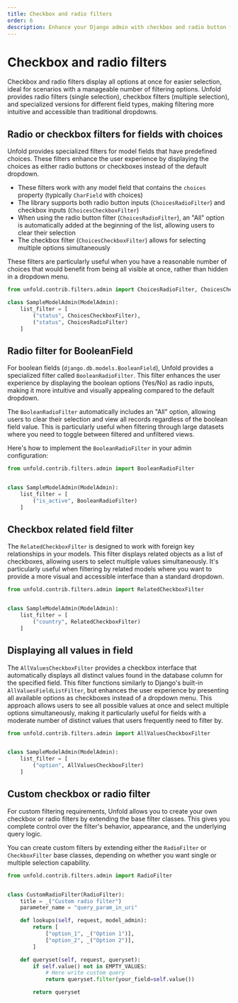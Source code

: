 ```yaml
---
title: Checkbox and radio filters
order: 6
description: Enhance your Django admin with checkbox and radio button filters for model fields with choices, boolean fields, and related fields, providing a more intuitive and user-friendly filtering experience.
---
```


# Checkbox and radio filters

Checkbox and radio filters display all options at once for easier selection, ideal for scenarios with a manageable number of filtering options. Unfold provides radio filters (single selection), checkbox filters (multiple selection), and specialized versions for different field types, making filtering more intuitive and accessible than traditional dropdowns.


## Radio or checkbox filters for fields with choices

Unfold provides specialized filters for model fields that have predefined choices. These filters enhance the user experience by displaying the choices as either radio buttons or checkboxes instead of the default dropdown.

- These filters work with any model field that contains the `choices` property (typically `CharField` with choices)
- The library supports both radio button inputs (`ChoicesRadioFilter`) and checkbox inputs (`ChoicesCheckboxFilter`)
- When using the radio button filter (`ChoicesRadioFilter`), an "All" option is automatically added at the beginning of the list, allowing users to clear their selection
- The checkbox filter (`ChoicesCheckboxFilter`) allows for selecting multiple options simultaneously

These filters are particularly useful when you have a reasonable number of choices that would benefit from being all visible at once, rather than hidden in a dropdown menu.

```python
from unfold.contrib.filters.admin import ChoicesRadioFilter, ChoicesCheckboxFilter

class SampleModelAdmin(ModelAdmin):
    list_filter = [
        ("status", ChoicesCheckboxFilter),
        ("status", ChoicesRadioFilter)
    ]
```

## Radio filter for BooleanField

For boolean fields (`django.db.models.BooleanField`), Unfold provides a specialized filter called `BooleanRadioFilter`. This filter enhances the user experience by displaying the boolean options (Yes/No) as radio inputs, making it more intuitive and visually appealing compared to the default dropdown.

The `BooleanRadioFilter` automatically includes an "All" option, allowing users to clear their selection and view all records regardless of the boolean field value. This is particularly useful when filtering through large datasets where you need to toggle between filtered and unfiltered views.

Here's how to implement the `BooleanRadioFilter` in your admin configuration:

```python
from unfold.contrib.filters.admin import BooleanRadioFilter


class SampleModelAdmin(ModelAdmin):
    list_filter = [
        ("is_active", BooleanRadioFilter)
    ]
```

## Checkbox related field filter

The `RelatedCheckboxFilter` is designed to work with foreign key relationships in your models. This filter displays related objects as a list of checkboxes, allowing users to select multiple values simultaneously. It's particularly useful when filtering by related models where you want to provide a more visual and accessible interface than a standard dropdown.

```python
from unfold.contrib.filters.admin import RelatedCheckboxFilter


class SampleModelAdmin(ModelAdmin):
    list_filter = [
        ("country", RelatedCheckboxFilter)
    ]
```


## Displaying all values in field

The `AllValuesCheckboxFilter` provides a checkbox interface that automatically displays all distinct values found in the database column for the specified field. This filter functions similarly to Django's built-in `AllValuesFieldListFilter`, but enhances the user experience by presenting all available options as checkboxes instead of a dropdown menu. This approach allows users to see all possible values at once and select multiple options simultaneously, making it particularly useful for fields with a moderate number of distinct values that users frequently need to filter by.

```python
from unfold.contrib.filters.admin import AllValuesCheckboxFilter


class SampleModelAdmin(ModelAdmin):
    list_filter = [
        ("option", AllValuesCheckboxFilter)
    ]
```

## Custom checkbox or radio filter

For custom filtering requirements, Unfold allows you to create your own checkbox or radio filters by extending the base filter classes. This gives you complete control over the filter's behavior, appearance, and the underlying query logic.

You can create custom filters by extending either the `RadioFilter` or `CheckboxFilter` base classes, depending on whether you want single or multiple selection capability.

```python
from unfold.contrib.filters.admin import RadioFilter


class CustomRadioFilter(RadioFilter):
    title = _("Custom radio filter")
    parameter_name = "query_param_in_uri"

    def lookups(self, request, model_admin):
        return [
            ["option_1", _("Option 1")],
            ["option_2", _("Option 2")],
        ]

    def queryset(self, request, queryset):
        if self.value() not in EMPTY_VALUES:
            # Here write custom query
            return queryset.filter(your_field=self.value())

        return queryset
```

